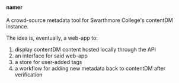 #### namer

A crowd-source metadata tool for Swarthmore College's contentDM instance.

The idea is, eventually, a web-app to:

1) display contentDM content hosted locally through the API
2) an interface for said web-app
3) a store for user-added tags
4) a workflow for adding new metadata back to contentDM after verification
